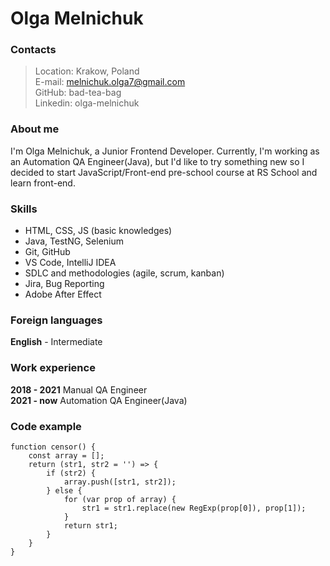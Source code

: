 
# Olga Melnichuk

### Contacts
> Location: Krakow, Poland\
> E-mail: melnichuk.olga7@gmail.com\
> GitHub: bad-tea-bag\
> Linkedin: olga-melnichuk

### About me
I'm Olga Melnichuk, a Junior Frontend Developer. Currently, I'm working as an Automation QA Engineer(Java), but I'd like to try something new so I decided to start JavaScript/Front-end pre-school course at RS School and learn front-end.

### Skills
- HTML, CSS, JS (basic knowledges)
- Java, TestNG, Selenium
- Git, GitHub
- VS Code, IntelliJ IDEA
- SDLC and methodologies (agile, scrum, kanban)
- Jira, Bug Reporting
- Adobe After Effect

### Foreign languages
**English** - Intermediate 

### Work experience
**2018 - 2021** Manual QA Engineer\
**2021 - now** Automation QA Engineer(Java)

### Code example
```
function censor() {
    const array = [];
    return (str1, str2 = '') => {
        if (str2) {
            array.push([str1, str2]);
        } else {
            for (var prop of array) {
                str1 = str1.replace(new RegExp(prop[0]), prop[1]);
            }
            return str1;
        }
    }
}
```